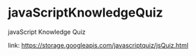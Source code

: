 # javaScriptKnowledgeQuiz
javaScript Knowledge Quiz

link:
https://storage.googleapis.com/javascriptquiz/jsQuiz.html
